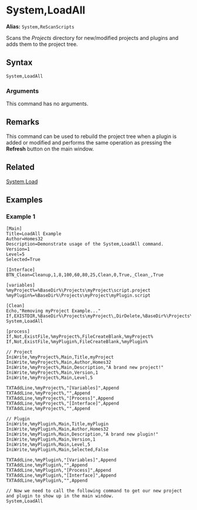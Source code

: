 # System,LoadAll

**Alias:** `System,ReScanScripts`

Scans the *Projects* directory for new/modified projects and plugins and adds them to the project tree.

## Syntax

```pebakery
System,LoadAll
```

### Arguments

This command has no arguments.

## Remarks

This command can be used to rebuild the project tree when a plugin is added or modified and performs the same operation as pressing the **Refresh** button on the main window.

## Related

[System,Load](./Load.md)

## Examples

### Example 1

```pebakery
[Main]
Title=LoadAll Example
Author=Homes32
Description=Demonstrate usage of the System,LoadAll command.
Version=1
Level=5
Selected=True

[Interface]
BTN_Clean=Cleanup,1,8,100,60,80,25,Clean,0,True,_Clean_,True

[variables]
%myProject%=%BaseDir%\Projects\myProject\script.project
%myPlugin%=%BaseDir%\Projects\myProject\myPlugin.script

[Clean]
Echo,"Removing myProject Example..."
If,EXISTDIR,%BaseDir%\Projects\myProject\,DirDelete,%BaseDir%\Projects\myProject\
System,LoadAll

[process]
If,Not,ExistFile,%myProject%,FileCreateBlank,%myProject%
If,Not,ExistFile,%myPlugin%,FileCreateBlank,%myPlugin%

// Project
IniWrite,%myProject%,Main,Title,myProject
IniWrite,%myProject%,Main,Author,Homes32
IniWrite,%myProject%,Main,Description,"A brand new project!"
IniWrite,%myProject%,Main,Version,1
IniWrite,%myProject%,Main,Level,5

TXTAddLine,%myProject%,"[Variables]",Append
TXTAddLine,%myProject%,"",Append
TXTAddLine,%myProject%,"[Process]",Append
TXTAddLine,%myProject%,"[Interface]",Append
TXTAddLine,%myProject%,"",Append

// Plugin
IniWrite,%myPlugin%,Main,Title,myPlugin
IniWrite,%myPlugin%,Main,Author,Homes32
IniWrite,%myPlugin%,Main,Description,"A brand new plugin!"
IniWrite,%myPlugin%,Main,Version,1
IniWrite,%myPlugin%,Main,Level,5
IniWrite,%myPlugin%,Main,Selected,False

TXTAddLine,%myPlugin%,"[Variables]",Append
TXTAddLine,%myPlugin%,"",Append
TXTAddLine,%myPlugin%,"[Process]",Append
TXTAddLine,%myPlugin%,"[Interface]",Append
TXTAddLine,%myPlugin%,"",Append

// Now we need to call the following command to get our new project and plugin to show up in the main window.
System,LoadAll
```